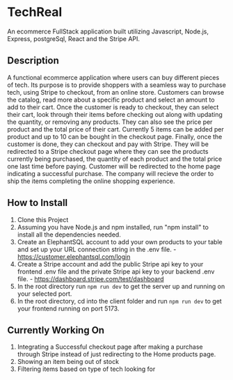 # TechReal

An ecommerce FullStack application built utilizing Javascript, Node.js, Express, postgreSql, React and the Stripe API.

## Description

A functional ecommerce application where users can buy different pieces of tech. Its purpose is to provide shoppers with a seamless way to purchase tech, using Stripe to checkout, from an online store. Customers can browse the catalog, read more about a specific product and select an amount to add to their cart. Once the customer is ready to checkout, they can select their cart, look through their items before checking out along with updating the quantity, or removing any products. They can also see the price per product and the total price of their cart. Currently 5 items can be added per product and up to 10 can be bought in the checkout page. Finally, once the customer is done, they can checkout and pay with Stripe. They will be redirected to a Stripe checkout page where they can see the products currently being purchased, the quantity of each product and the total price one last time before paying. Customer will be redirected to the home page indicating a successful purchase. The company will recieve the order to ship the items completing the online shopping experience.

## How to Install

1. Clone this Project
2. Assuming you have Node.js and npm installed, run "npm install" to install all the dependencies needed.
3. Create an ElephantSQL account to add your own products to your table and set up your URL connection string in the .env file. - https://customer.elephantsql.com/login
4. Create a Stripe account and add the public Stripe api key to your frontend .env file and the private Stripe api key to your backend .env file. - https://dashboard.stripe.com/test/dashboard
5. In the root directory run `npm run dev` to get the server up and running on your selected port.
6. In the root directory, cd into the client folder and run `npm run dev` to get your frontend running on port 5173.

## Currently Working On

1. Integrating a Successful checkout page after making a purchase through Stripe instead of just redirecting to the Home products page.
2. Showing an item being out of stock
3. Filtering items based on type of tech looking for

